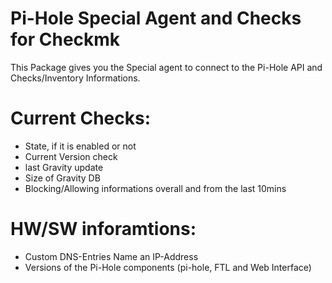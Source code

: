 # Pi-Hole Special Agent and Checks for Checkmk 

This Package gives you the Special agent to connect to the Pi-Hole API and Checks/Inventory Informations.

# Current Checks:
 * State, if it is enabled or not
 * Current Version check 
 * last Gravity update
 * Size of Gravity DB
 * Blocking/Allowing informations overall and from the last 10mins


# HW/SW inforamtions:
 * Custom DNS-Entries Name an IP-Address
 * Versions of the Pi-Hole components (pi-hole, FTL and Web Interface)

